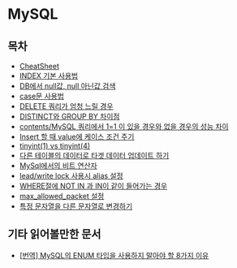 # MySQL

## 목차

- [CheatSheet](contents/cheat_sheet.md)
- [INDEX 기본 사용법](contents/index.md)
- [DB에서 null값, null 아닌값 검색](contents/find-null.md)
- [case문 사용법](contents/case.md)
- [DELETE 쿼리가 엄청 느릴 경우](contents/slow-delete-query.md)
- [DISTINCT와 GROUP BY 차이점](contents/DISTINCT%EC%99%80%20GROUP%20BY%20%EC%B0%A8%EC%9D%B4%EC%A0%90.md)
- [contents/MySQL 쿼리에서 1=1 이 있을 경우와 없을 경우의 성능 차이](contents/MySQL%20%EC%BF%BC%EB%A6%AC%EC%97%90%EC%84%9C%201=1%20%EC%9D%B4%20%EC%9E%88%EC%9D%84%20%EA%B2%BD%EC%9A%B0%EC%99%80%20%EC%97%86%EC%9D%84%20%EA%B2%BD%EC%9A%B0%EC%9D%98%20%EC%84%B1%EB%8A%A5%20%EC%B0%A8%EC%9D%B4.md)
- [Insert 할 때 value에 케이스 조건 주기](contents/insert-with-case.md)
- [tinyint(1) vs tinyint(4)](contents/tinyint(1)-vs-tinyint(4).md)
- [다른 테이블의 데이터로 타겟 데이터 업데이트 하기](contents/update_row_by_other_table_row.md)
- [MySql에서의 비트 연산자](contents/%EB%B9%84%ED%8A%B8%20%EC%97%B0%EC%82%B0%EC%9E%90.md)
- [lead/write lock 사용시 alias 설정](contents/lock_alias.md)
- [WHERE절에 NOT IN 과 IN이 같이 들어가는 경우](contents/in_and_not_in.md)
- [max_allowed_packet 설정](contents/max_allowed_packet.md)
- [특정 문자열을 다른 문자열로 변경하기](contents/특정%20문자열을%20다른%20문자열로%20변경하기.md)


## 기타 읽어볼만한 문서

- [[번역] MySQL의 ENUM 타입을 사용하지 말아야 할 8가지 이유](https://velog.io/@leejh3224/%EB%B2%88%EC%97%AD-MySQL%EC%9D%98-ENUM-%ED%83%80%EC%9E%85%EC%9D%84-%EC%82%AC%EC%9A%A9%ED%95%98%EC%A7%80-%EB%A7%90%EC%95%84%EC%95%BC-%ED%95%A0-8%EA%B0%80%EC%A7%80-%EC%9D%B4%EC%9C%A0)